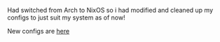 Had switched from Arch to NixOS so i had modified and cleaned up my configs to just suit my system as of now!

New configs are [here](https://github.com/El3ctricFX/Dot-Files)

